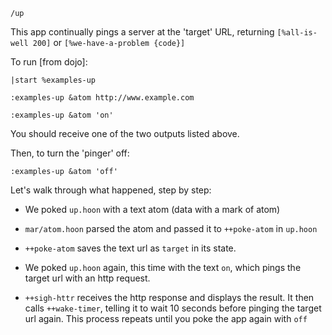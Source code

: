`/up`

This app continually pings a server at the 'target' URL, returning `[%all-is-well 200]` or  `[%we-have-a-problem {code}]`

To run [from dojo]:

`|start %examples-up`

`:examples-up &atom http://www.example.com`

`:examples-up &atom 'on'`

You should receive one of the two outputs listed above.

Then, to turn the 'pinger' off:

`:examples-up &atom 'off'`

Let's walk through what happened, step by step:

- We poked `up.hoon` with a text atom (data with a mark of atom)

- `mar/atom.hoon` parsed the atom and passed it to `++poke-atom` in `up.hoon`

- `++poke-atom` saves the text url as `target` in its state.

- We poked `up.hoon` again, this time with the text `on`, which pings the target url with an http request.

- `++sigh-httr` receives the http response and displays the result. It then calls `++wake-timer`, telling it to wait 10 seconds before pinging the target url again. This process repeats until you poke the app again with `off`
